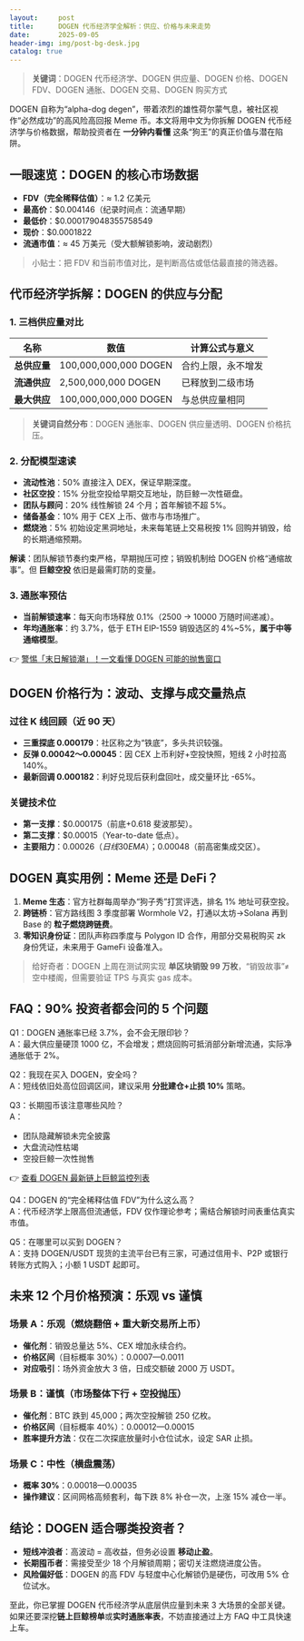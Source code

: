 ```yaml
---
layout:     post
title:      DOGEN 代币经济学全解析：供应、价格与未来走势
date:       2025-09-05
header-img: img/post-bg-desk.jpg
catalog: true
---
```


> **关键词**：DOGEN 代币经济学、DOGEN 供应量、DOGEN 价格、DOGEN FDV、DOGEN 通胀、DOGEN 交易、DOGEN 购买方式

DOGEN 自称为“alpha-dog degen”，带着浓烈的雄性荷尔蒙气息，被社区视作“必然成功”的高风险高回报 Meme 币。本文将用中文为你拆解 DOGEN 代币经济学与价格数据，帮助投资者在 **一分钟内看懂** 这条“狗王”的真正价值与潜在陷阱。

## 一眼速览：DOGEN 的核心市场数据

- **FDV（完全稀释估值）**：≈ 1.2 亿美元  
- **最高价**：$0.004146（纪录时间点：流通早期）  
- **最低价**：$0.000179048355758549  
- **现价**：$0.0001822  
- **流通市值**：≈ 45 万美元（受大额解锁影响，波动剧烈）  

> 小贴士：把 FDV 和当前市值对比，是判断高估或低估最直接的筛选器。

## 代币经济学拆解：DOGEN 的供应与分配

### 1. 三档供应量对比

| 名称          | 数值               | 计算公式与意义 |
|---------------|--------------------|----------------|
| **总供应量**  | 100,000,000,000 DOGEN | 合约上限，永不增发 |
| **流通供应**  | 2,500,000,000 DOGEN   | 已释放到二级市场 |
| **最大供应**  | 100,000,000,000 DOGEN | 与总供应量相同 |

> **关键词自然分布**：DOGEN 通胀率、DOGEN 供应量透明、DOGEN 价格抗压。

### 2. 分配模型速读

- **流动性池**：50% 直接注入 DEX，保证早期深度。  
- **社区空投**：15% 分批空投给早期交互地址，防巨鲸一次性砸盘。  
- **团队与顾问**：20% 线性解锁 24 个月；首年解锁不超 5%。  
- **储备基金**：10% 用于 CEX 上币、做市与市场推广。  
- **燃烧池**：5% 初始设定黑洞地址，未来每笔链上交易税按 1% 回购并销毁，给的长期通缩预期。  

**解读**：团队解锁节奏约束严格，早期抛压可控；销毁机制给 DOGEN 价格“通缩故事”。但 **巨鲸空投** 依旧是最需盯防的变量。

### 3. 通胀率预估

- **当前解锁速率**：每天向市场释放 0.1%（2500 → 10000 万随时间递减）。  
- **年均通胀率**：约 3.7%，低于 ETH EIP-1559 销毁选区的 4%~5%，**属于中等通缩模型**。  

👉 [警惕「末日解锁潮」！一文看懂 DOGEN 可能的抛售窗口](https://okxdog.com/)

## DOGEN 价格行为：波动、支撑与成交量热点

### 过往 K 线回顾（近 90 天）

- **三重探底 0.000179**：社区称之为“铁底”，多头共识较强。  
- **反弹 0.00042～0.00045**：因 CEX 上币利好+空投快照，短线 2 小时拉高 140%。  
- **最新回调 0.000182**：利好兑现后获利盘回吐，成交量环比 -65%。  

### 关键技术位

- **第一支撑**：$0.000175（前底+0.618 斐波那契）。  
- **第二支撑**：$0.00015（Year-to-date 低点）。  
- **主要阻力**：$0.00026（日线 30EMA）；$0.00048（前高密集成交区）。  

## DOGEN 真实用例：Meme 还是 DeFi？

1. **Meme 生态**：官方社群每周举办“狗子秀”打赏评选，排名 1% 地址可获空投。  
2. **跨链桥**：官方路线图 3 季度部署 Wormhole V2，打通以太坊→Solana 再到 Base 的 **粒子燃烧跨链费**。  
3. **零知识身份证**：团队声称四季度与 Polygon ID 合作，用部分交易税购买 zk 身份凭证，未来用于 GameFi 设备准入。  

> 给好奇者：DOGEN 上周在测试网实现 **单区块销毁 99 万枚**，“销毁故事”≠空中楼阁，但需要验证 TPS 与真实 gas 成本。

## FAQ：90% 投资者都会问的 5 个问题

Q1：DOGEN 通胀率已经 3.7%，会不会无限印钞？  
A：最大供应量硬顶 1000 亿，不会增发；燃烧回购可抵消部分新增流通，实际净通胀低于 2%。

Q2：我现在买入 DOGEN，安全吗？  
A：短线依旧处高位回调区间，建议采用 **分批建仓+止损 10%** 策略。  

Q3：长期囤币该注意哪些风险？  
A：  
- 团队隐藏解锁未完全披露  
- 大盘流动性枯竭  
- 空投巨鲸一次性抛售  

👉 [查看 DOGEN 最新链上巨鲸监控列表](https://okxdog.com/)

Q4：DOGEN 的“完全稀释估值 FDV”为什么这么高？  
A：代币经济学上限高但流通低，FDV 仅作理论参考；需结合解锁时间表重估真实市值。

Q5：在哪里可以买到 DOGEN？  
A：支持 DOGEN/USDT 现货的主流平台已有三家，可通过信用卡、P2P 或银行转账方式购入；小额 1 USDT 起即可。

## 未来 12 个月价格预演：乐观 vs 谨慎

### 场景 A：乐观（燃烧翻倍 + 重大新交易所上币）

- **催化剂**：销毁总量达 5%、CEX 增加永续合约。  
- **价格区间**（目标概率 30%）：$0.0007—$0.0011  
- **对应吸引**：场外资金放大 3 倍，日成交额破 2000 万 USDT。  

### 场景 B：谨慎（市场整体下行 + 空投抛压）

- **催化剂**：BTC 跌到 45,000；两次空投解锁 250 亿枚。  
- **价格区间**（目标概率 40%）：$0.00012—$0.00015  
- **胜率提升方法**：仅在二次探底放量时小仓位试水，设定 SAR 止损。  

### 场景 C：中性（横盘震荡）

- **概率 30%**：$0.00018—$0.00035  
- **操作建议**：区间网格高频套利，每下跌 8% 补仓一次，上涨 15% 减仓一半。  

## 结论：DOGEN 适合哪类投资者？

- **短线冲浪者**：高波动 = 高收益，但务必设置 **移动止盈**。  
- **长期囤币者**：需接受至少 18 个月解锁周期；密切关注燃烧进度公告。  
- **风险偏好低**：DOGEN 的高 FDV 与轻度中心化解锁仍是硬伤，可改用 5% 仓位试水。  

至此，你已掌握 DOGEN 代币经济学从底层供应量到未来 3 大场景的全部关键。如果还要深挖**链上巨鲸榜单**或**实时通胀率表**，不妨直接通过上方 FAQ 中工具快速上车。